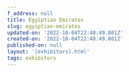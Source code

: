 ```yaml
---
f_address: null
title: Egyiptian Emirates
slug: egyiptian-emirates
updated-on: '2022-10-04T22:48:49.801Z'
created-on: '2022-10-04T22:48:49.801Z'
published-on: null
layout: '[exhibitors].html'
tags: exhibitors
---
```



